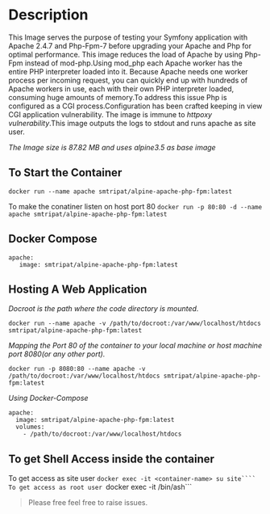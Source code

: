 Description
==================
This Image serves the purpose of testing your Symfony application with Apache 2.4.7 and Php-Fpm-7 before upgrading your Apache and Php for optimal performance. This image reduces the load of Apache by using Php-Fpm instead of mod-php.Using mod_php each Apache worker has the entire PHP interpreter loaded into it. Because Apache needs one worker process per incoming request, you can quickly end up with hundreds of Apache workers in use, each with their own PHP interpreter loaded, consuming huge amounts of memory.To address this issue Php is configured as a CGI process.Configuration has been crafted  keeping in view CGI application vulnerability. The image is immune to *httpoxy vulnerability*.This image outputs the logs to stdout and runs apache as site user.

*The Image size is 87.82 MB and uses alpine3.5 as base image*

To Start the Container
-------------------------------
```docker run --name apache smtripat/alpine-apache-php-fpm:latest```

To make the conatiner listen on host port 80
```docker run -p 80:80 -d --name apache smtripat/alpine-apache-php-fpm:latest```

Docker Compose
------------------------
```
apache: 
   image: smtripat/alpine-apache-php-fpm:latest
```
Hosting A Web Application
------------------------------------
*Docroot is the path where the code directory is mounted.*
```
docker run --name apache -v /path/to/docroot:/var/www/localhost/htdocs smtripat/alpine-apache-php-fpm:latest
```
*Mapping the Port 80 of the container to your local machine or host machine port 8080(or any other port).*
```
docker run -p 8080:80 --name apache -v /path/to/docroot:/var/www/localhost/htdocs smtripat/alpine-apache-php-fpm:latest
```
*Using Docker-Compose*
```
apache:
  image: smtripat/alpine-apache-php-fpm:latest
  volumes:
    - /path/to/docroot:/var/www/localhost/htdocs
```

To get Shell Access inside the container
------------------------------------
To get access as site user
```docker exec -it <container-name> su site````
To get access as root user
```docker exec -it <container-name> /bin/ash```

> Please free feel free to raise issues.











